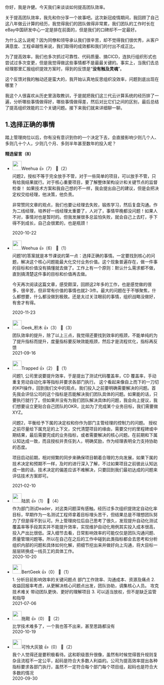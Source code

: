 你好，我是许健。今天我们来谈谈如何提高团队效率。

关于提高团队效率，我先和你分享一个故事吧。这次新冠疫情期间，我回顾了自己这八年做云计算的经历，我觉得我们的团队做得非常累，我们团队的工作时长在eBay中国研发中心一定是排在前面的，但是我们的口碑却不一定最好。

为什么这么说呢？因为同僚和领导承认我们很辛苦，却不觉得我们很优秀，从客户满意度、工程卓越性来说，我们取得的成效都和我们的付出不成正比。

为了提高效率，我们也多次抓过可靠性、代码质量、搞CICD，连执行组织形式也尝试过多次变更，但是我觉得做这些事情都不是最最关键的。事实上，当我们去总经理那里汇报组织提效方案时，得到的反馈是“**没有触及灵魂**”。

这个反馈对我的触动还是蛮大的，我开始认真地反思组织没效率，问题到底出现在哪里？

我这个人很喜欢从历史里汲取教训，于是就把我们这三代云计算系统的经历排了一遍，分析哪些事情做得好，哪些事情做得差，然后对比它们之间的区别，最后总结了提高组织效能的三个关键问题。接下来我们就来详细聊一聊。

## 1.选择正确的事情

踏上管理岗位以后，你有没有意识到你的一个决定下去，会直接影响少则几个人、多则几十个人，少则几个月、多则半年甚至数年的投入呢？
<div><strong>精选留言（8）</strong></div><ul>
<li><img src="https://static001.geekbang.org/account/avatar/00/11/da/e8/d49dfa94.jpg" width="30px"><span>Weehua</span> 👍（7） 💬（2）<div>问题2，授权不等于完全放手不管，对于一些简单的项目，可以放手不管，只有给我结果就行。对于核心重要项目，要了解整体架构设计和关键节点的监督检查！
如果技术方案和我自己想的不一样，我会提出自己的建议，但是会把决定权交给经理，他决策，他负责。

非常赞同文章的观点，我们也要让经理去失败，锻炼学习，然后复盘沟通。作为二线经理，培养好一线经理太重要了，人对了，事情早晚都没问题！如果人不对，事情对也是暂时的。但我发展很多总监怕失败，就会自己上去盯，手下得不到成长，自己会很累的，也是瓶颈！</div>2020-10-22</li><br/><li><img src="https://static001.geekbang.org/account/avatar/00/11/da/e8/d49dfa94.jpg" width="30px"><span>Weehua</span> 👍（6） 💬（1）<div>问题1的答案就是本节课说的第一点：选择正确的事情。一定要找到核心的问题，解决这个核心问题能最大化交付业务价值。这个现象普遍存在，做一件事的目标和价值没有搞懂就去做了。工作上有一个原则：默认什么需求都不做，直到搞清楚这件事的目标和价值再去做。

今天再次阅读这篇文章，感受颇深，回顾这2年多的工作，也是感觉做的很多，很辛苦，但非常有价值的事情也就2-3件。最大的问题在于不够聚焦，什么都想要，什么都没做到极致。还是太过关注眼前的事情，组织战略没做好，有舍才有得。</div>2020-11-23</li><br/><li><img src="https://static001.geekbang.org/account/avatar/00/11/5c/12/26b06719.jpg" width="30px"><span>Geek_积木</span> 👍（3） 💬（3）<div>团队效率的提升，除了以上三点，我觉得还要找到效率的瓶颈，不能单纯的为了提升指标而提升，度量指标要反映效能瓶颈，然后才是流程优化，指标再反馈</div>2021-09-16</li><br/><li><img src="https://static001.geekbang.org/account/avatar/00/23/18/12/b419c29c.jpg" width="30px"><span>Trapped</span> 👍（2） 💬（1）<div>问题1, 公司里说要提升效率，于是提出了测试代码覆盖率，CD 覆盖率，手动重复劳动自动化率等指标并要求各部门执行。
这个看起来像自上而下的一刀切的KPI操作，回到我们文中的观点，我们投入之前要明确需要解决的问题。首先我会评估公司的这个指标是否能解决我们团队具体的问题。如果能的话，只要执行就行了。但如果并没有为我们团队解决具体的问题，我会向上提议，我们想要设立更贴合自己团队的OKR，比如为了完成某个业务目标，我们需要做XYZ。

问题2，平衡给予下属的决定权和你作为部门主管经理的控制力的问题。
授权之前尽量给下属充足的上下文，交代清楚项目的缘由，需要交付的里程碑或中期结果，最后需要完成的业务指标，或者需要解决的核心问题。在前期和下属认知达成一致，而且授权并责任到人，明确奖励，作为经理表明全力支持协助的态度。

项目启动前期，相对频繁的同步来确保项目朝着合理的方向发展，如果下属的技术决定和预期不一样，及时的进行深入了解，不过如果项目之前彼此认知达成一致的话，技术决定的偏差应该不难解决，只要回到我们最初达成的问题来评估技术方案即可。
</div>2021-02-10</li><br/><li><img src="https://static001.geekbang.org/account/avatar/00/1b/53/1b/645f9049.jpg" width="30px"><span>陆凯</span> 👍（1） 💬（4）<div>作为部门测试leader，对这类问题深有感触。经历过多次组织提效定自动化率目标，早期作为一名测试工程师拿着目标埋头苦干，但结果总是不理想团队努力了但是得不到认可。升上管理岗位后自己思考了很久，发现提升自动化测试覆盖率等手段其实并不能提升效率，实现维护自动化用例其实投入成本很高，投入产出比很低。深入细节去看，日常影响效率的可能仅仅是团队沟通问题、质量管理问题等。所以在自己在之后的工作中碰到此类指标都会去思考和分析组织内部的问题和具体如何化解，把细节挖出来并做好向上沟通，将大目标一层层转换成一线员工的具体工作。</div>2020-10-20</li><br/><li><img src="https://static001.geekbang.org/account/avatar/00/16/2a/ff/a9d72102.jpg" width="30px"><span>BertGeek</span> 👍（0） 💬（1）<div>1. 分析目前影响效率的关键问题点
    部门工作效率、沟通成本、资源及痛点
2. 收益回报率考虑，从更解决核心问题点出发，团队协助，调集核心人员。
    攻克技术难关
    带动团队更快、更好的理解项目
3. 可以适当放权，但不是缺乏监管和指导</div>2021-07-06</li><br/><li><img src="https://static001.geekbang.org/account/avatar/00/10/9f/90/4656119a.jpg" width="30px"><span>拖鞋</span> 👍（0） 💬（2）<div>比学技术难多了，一个我也答不出来，甚至思路都没有</div>2020-10-19</li><br/><li><img src="https://static001.geekbang.org/account/avatar/00/1d/6c/b5/32374f93.jpg" width="30px"><span>可怜大灰狼</span> 👍（0） 💬（2）<div>我个人觉得还是要积极看待。这和职级晋升很像，虽然有时候觉得晋升规则复杂且流程不一定公平，起码是符合大多数人利益的。公司为提高效率提出各种指标要求各部门执行，虽然不一定符合每个部门每个项目组，起码也是符合大多数的情况</div>2020-09-30</li><br/>
</ul>